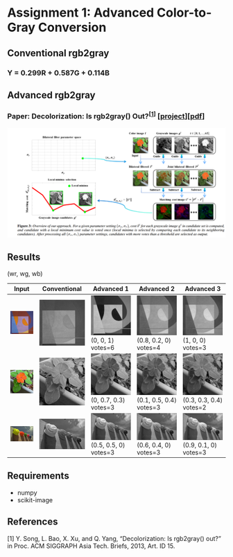 # Assignment 1: Advanced Color-to-Gray Conversion

## Conventional rgb2gray

### Y = 0.299R + 0.587G + 0.114B

## Advanced rgb2gray

### Paper: Decolorization: Is rgb2gray() Out?<sup>[[1](#references)]</sup> [[project](https://ybsong00.github.io/siga13tb/)][[pdf](https://ybsong00.github.io/siga13tb/siga13tb_final.pdf)]
![Overview](Overview.png)

## Results

(wr, wg, wb)

Input | Conventional | Advanced 1 | Advanced 2 | Advanced 3
--- | --- | --- | --- | --- 
![1a](testdata/1a.png) | ![1a_y](testdata/1a_y.png) | ![1a_y1](testdata/1a_y1.png) (0, 0, 1) votes=6 | ![1a_y2](testdata/1a_y2.png) (0.8, 0.2, 0) votes=4 | ![1a_y3](testdata/1a_y3.png) (1, 0, 0) votes=3
![1b](testdata/1b.png) | ![1b_y](testdata/1b_y.png) | ![1b_y1](testdata/1b_y1.png) (0, 0.7, 0.3) votes=3 | ![1b_y2](testdata/1b_y2.png) (0.1, 0.5, 0.4) votes=3 | ![1b_y3](testdata/1b_y3.png) (0.3, 0.3, 0.4) votes=2
![1c](testdata/1c.png) | ![1c_y](testdata/1c_y.png) | ![1c_y1](testdata/1c_y1.png) (0.5, 0.5, 0) votes=3 | ![1c_y2](testdata/1c_y2.png) (0.6, 0.4, 0) votes=3 | ![1c_y3](testdata/1c_y3.png) (0.9, 0.1, 0) votes=3

## Requirements
* numpy
* scikit-image

## References
[1] Y. Song, L. Bao, X. Xu, and Q. Yang, “Decolorization: Is rgb2gray()  out?” in Proc. ACM SIGGRAPH Asia Tech. Briefs, 2013, Art. ID 15.
